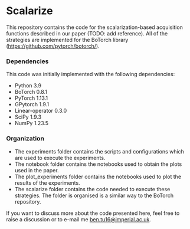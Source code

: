 # Scalarize

This repository contains the code for the scalarization-based acquisition functions described in our paper (TODO: add reference). All of the strategies are implemented for the BoTorch library (https://github.com/pytorch/botorch/). 

### Dependencies
This code was initially implemented with the following dependencies:

- Python 3.9
- BoTorch 0.8.1
- PyTorch 1.13.1
- GPytorch 1.9.1
- Linear-operator 0.3.0
- SciPy 1.9.3
- NumPy 1.23.5

### Organization

- The experiments folder contains the scripts and configurations which are used to execute the experiments. 
- The notebook folder contains the notebooks used to obtain the plots used in the paper.
- The plot_experiments folder contains the notebooks used to plot the results of the experiments.
- The scalarize folder contains the code needed to execute these strategies. The folder is organised is a similar way to the BoTorch repository.

If you want to discuss more about the code presented here, feel free to raise a discussion or to e-mail me ben.tu16@imperial.ac.uk.
